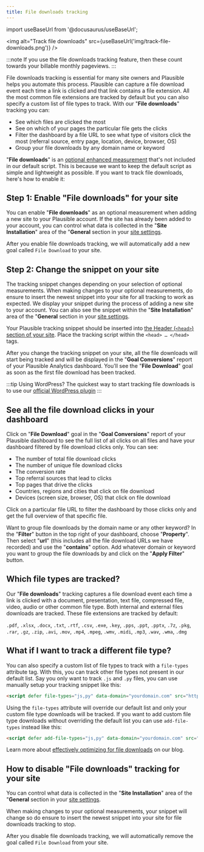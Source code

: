 ```yaml
---
title: File downloads tracking
---
```


import useBaseUrl from '@docusaurus/useBaseUrl';

<img alt="Track file downloads" src={useBaseUrl('img/track-file-downloads.png')} />

:::note
If you use the file downloads tracking feature, then these count towards your billable monthly pageviews.
:::

File downloads tracking is essential for many site owners and Plausible helps you automate this process. Plausible can capture a file download event each time a link is clicked and that link contains a file extension. All the most common file extensions are tracked by default but you can also specify a custom list of file types to track. With our "**File downloads**" tracking you can:

* See which files are clicked the most
* See on which of your pages the particular file gets the clicks
* Filter the dashboard by a file URL to see what type of visitors click the most (referral source, entry page, location, device, browser, OS)
* Group your file downloads by any domain name or keyword

"**File downloads**" is an [optional enhanced measurement](script-extensions.md) that's not included in our default script. This is because we want to keep the default script as simple and lightweight as possible. If you want to track file downloads, here's how to enable it:

## Step 1: Enable "File downloads" for your site

You can enable "**File downloads**" as an optional measurement when adding a new site to your Plausible account. If the site has already been added to your account, you can control what data is collected in the "**Site Installation**" area of the "**General** section in your [site settings](website-settings.md).

After you enable file downloads tracking, we will automatically add a new goal called `File Download` to your site.

## Step 2: Change the snippet on your site

The tracking snippet changes depending on your selection of optional measurements. When making changes to your optional measurements, do ensure to insert the newest snippet into your site for all tracking to work as expected. We display your snippet during the process of adding a new site to your account. You can also see the snippet within the "**Site Installation**" area of the "**General** section in your [site settings](website-settings.md).

Your Plausible tracking snippet should be inserted into [the Header (`<head>`) section of your site](plausible-script.md). Place the tracking script within the `<head> … </head>` tags.

After you change the tracking snippet on your site, all the file downloads will start being tracked and will be displayed in the "**Goal Conversions**" report of your Plausible Analytics dashboard. You'll see the "**File Download**" goal as soon as the first file download has been tracked.

:::tip Using WordPress?
The quickest way to start tracking file downloads is to use our [official WordPress plugin](https://plausible.io/wordpress-analytics-plugin) 
:::

## See all the file download clicks in your dashboard

Click on "**File Download**" goal in the "**Goal Conversions**" report of your Plausible dashboard to see the full list of all clicks on all files and have your dashboard filtered by file download clicks only. You can see:

* The number of total file download clicks
* The number of unique file download clicks
* The conversion rate
* Top referral sources that lead to clicks
* Top pages that drive the clicks
* Countries, regions and cities that click on file download 
* Devices (screen size, browser, OS) that click on file download 

Click on a particular file URL to filter the dashboard by those clicks only and get the full overview of that specific file.

Want to group file downloads by the domain name or any other keyword? In the "**Filter**" button in the top right of your dashboard, choose "**Property**". Then select "**url**" (this includes all the file download URLs we have recorded) and use the "**contains**" option. Add whatever domain or keyword you want to group the file downloads by and click on the "**Apply Filter**" button.

## Which file types are tracked?

Our "**File downloads**" tracking captures a file download event each time a link is clicked with a document, presentation, text file, compressed file, video, audio or other common file type. Both internal and external files downloads are tracked. These file extensions are tracked by default: 

`.pdf`, `.xlsx`, `.docx`, `.txt`, `.rtf`, `.csv`, `.exe`, `.key`, `.pps`, `.ppt`, `.pptx`, `.7z`, `.pkg`, `.rar`, `.gz`, `.zip`, `.avi`, `.mov`, `.mp4`, `.mpeg`, `.wmv`, `.midi`, `.mp3`, `.wav`, `.wma`, `.dmg`

## What if I want to track a different file type?

You can also specify a custom list of file types to track with a `file-types` attribute tag. With this, you can track other file types not present in our default list. Say you only want to track `.js` and `.py` files, you can use manually setup your tracking snippet like this:

```html
<script defer file-types="js,py" data-domain="yourdomain.com" src="https://plausible.io/js/script.file-downloads.js"></script>
```

Using the `file-types` attribute will override our default list and only your custom file type downloads will be tracked. If you want to add custom file type downloads without overriding the default list you can use `add-file-types` instead like this:

```html
<script defer add-file-types="js,py" data-domain="yourdomain.com" src="https://plausible.io/js/script.file-downloads.js"></script>
```

Learn more about [effectively optimizing for file downloads](https://plausible.io/blog/track-file-downloads-in-web-analytics) on our blog.

## How to disable "File downloads" tracking for your site

You can control what data is collected in the "**Site Installation**" area of the "**General** section in your [site settings](website-settings.md).

When making changes to your optional measurements, your snippet will change so do ensure to insert the newest snippet into your site for file downloads tracking to stop. 

After you disable file downloads tracking, we will automatically remove the goal called `File Download` from your site.
